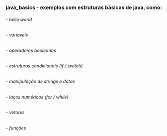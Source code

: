 ### java_basics - exemplos com estruturas básicas de java, como: 
######  - hello world
######  - variaveis
######  - operadores booleanos
######  - estruturas condicionais (if / switch)
######  - manipulação de strings e datas
######  - laços numéricos (for / while)
######  - vetores
######  - funções
